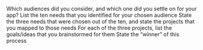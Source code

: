 Which audiences did you consider, and which one did you settle on for your app?
List the ten needs that you identified for your chosen audience
State the three needs that were chosen out of the ten, and state the projects that you mapped to those needs
For each of the three projects, list the goals/ideas that you brainstormed for them
State the “winner” of this process
